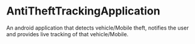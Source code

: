 # AntiTheftTrackingApplication
An android application that detects vehicle/Mobile theft, notifies the user and provides live tracking of that vehicle/Mobile.
